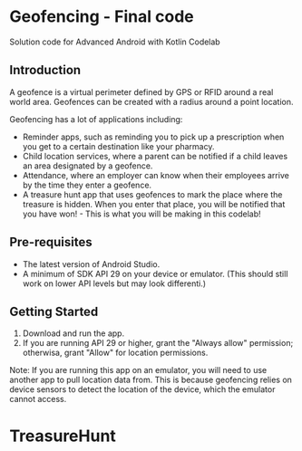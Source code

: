 Geofencing - Final code
=======================

Solution code for Advanced Android with Kotlin Codelab

Introduction
------------
A geofence is a virtual perimeter defined by GPS or RFID around a real world area. 
Geofences can be created with a radius around a point location. 

Geofencing has a lot of applications including:

- Reminder apps, such as reminding you to pick up a prescription when you get to a certain destination like your pharmacy.
- Child location services, where a parent can be notified if a child leaves an area designated by a geofence.
- Attendance, where an employer can know when their employees arrive by the time they enter a geofence.
- A treasure hunt app that uses geofences to mark the place where the treasure is hidden. When you enter that place, you will be notified that you have won! - This is what you will be making in this codelab!

Pre-requisites
--------------
- The latest version of Android Studio.
- A minimum of SDK API 29 on your device or emulator. (This should still work on lower API levels but may look differenti.)

Getting Started
---------------
1. Download and run the app.
2. If you are running API 29 or higher, grant the "Always allow" permission; otherwisa, grant "Allow" for location permissions.

Note: If you are running this app on an emulator, you will need to use another app to pull location data from.
This is because geofencing relies on device sensors to detect the location of the device, which the emulator cannot access.
# TreasureHunt
